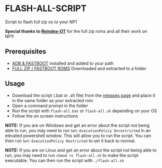 FLASH-ALL-SCRIPT
=
Script to flash full zip os to your NP1

**Special thanks to [Reindex-OT](https://reindex-ot.github.io/)** for the full zip roms and all their work on NP1!

Prerequisites
-
- [ADB & FASTBOOT](https://developer.android.com/studio/releases/platform-tools.html) installed and added to your path
- [FULL ZIP / FASTBOOT ROMS](https://reindex-ot.github.io/) Downloaded and extracted to a folder

Usage
-
- Download the script (.bat or .sh file) from the [releases page](https://github.com/LukeSkyD/NP1-FLASH-ALL-SCRIPT/releases) and place it in the same folder as your extracted rom
- Open a command prompt in the folder
- Run the script with `flash-all.bat` or `flash-all.sh` depending on your OS
- Follow the on screen instructions

**NOTE:** If you are on Windows and get an error about the script not being able to run, you may need to run `Set-ExecutionPolicy Unrestricted` in an elevated powershell window. This will allow you to run the script. You can then run `Set-ExecutionPolicy Restricted` to set it back to normal.

**NOTE:** If you are on Linux and get an error about the script not being able to run, you may need to run `chmod +x flash-all.sh` to make the script executable. You can then run the script with `./flash-all.sh`
